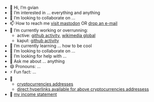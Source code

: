 - 🙏 Hi, I’m gvian
- 👀 I’m interested in ... everything and anything
- 💞️ I’m looking to collaborate on ...
- 📫 How to reach me <a rel="me" rel="noopener noreferrer nofollow" href="https://mstdn.social/@gvian">visit mastodon</a> OR <a rel="noopener noreferrer nofollow" href="mailto:givian@cock.li">drop an e-mail</a>
- 🔭 I’m currently working or overrunning:
  - active: [github activity](https://github.com/gvian), [wikimedia global](https://en.wikipedia.org/wiki/Special:CentralAuth?target=Givian)
  - kaput: [github activity](https://github.com/givianw)
- 🌱 I’m currently learning ... how to be cool
- 👯 I’m looking to collaborate on ...
- 🤔 I’m looking for help with ...
- 💬 Ask me about ... anything
- 😄 Pronouns: ...
- ⚡ Fun fact: ...
- 🧾
  - [cryptocurrencies addresses](https://github.com/gvian/gvian/blob/7d3263bdebf7c0f2b4880fac9e78b3b71a3e6418/cryptocurrencies.md)
  - [direct hyperlinks available for above cryptocurrencies addressess](https://github.com/gvian/gvian/blob/2493dea1d994d21002adc6aa19e87cb6b1662a70/.github/FUNDING.yml)
- :ledger: [my income statement](https://github.com/gvian/gvian/blob/a1d0a8b58a9a21dc53fb671791ca6fe492b0caf5/income%20statement.md)
